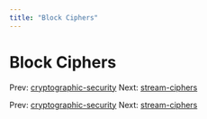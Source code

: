 ```yaml
---
title: "Block Ciphers"
---
```


# Block Ciphers

Prev: [cryptographic-security](cryptographic-security.md)
Next: [stream-ciphers](stream-ciphers.md)

Prev: [cryptographic-security](cryptographic-security.md)
Next: [stream-ciphers](stream-ciphers.md)
